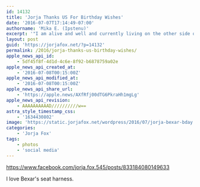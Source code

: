 ```yaml
---
id: 14132
title: 'Jorja Thanks US For Birthday Wishes'
date: '2016-07-07T17:14:49-07:00'
authorname: 'Mika E. (Ipstenu)'
excerpt: '"I am alive and well and currently living on the other side of the television. Hopefully not for too long but it''s been a well needed rest. "'
layout: post
guid: 'https://jorjafox.net/?p=14132'
permalink: /2016/jorja-thanks-us-birthday-wishes/
apple_news_api_id:
    - 5df45f8f-4d1d-4c6e-8f92-b6878759a02e
apple_news_api_created_at:
    - '2016-07-08T00:15:00Z'
apple_news_api_modified_at:
    - '2016-07-08T00:15:00Z'
apple_news_api_share_url:
    - 'https://apple.news/AXfRfj00dTG6PkraHh1mgLg'
apple_news_api_revision:
    - AAAAAAAAAAD//////////w==
astra_style_timestamp_css:
    - '1634430802'
image: 'https://static.jorjafox.net/wordpress/2016/07/jorja-bexar-bday.jpg'
categories:
    - 'Jorja Fox'
tags:
    - photos
    - 'social media'
---
```


https://www.facebook.com/jorja.fox.545/posts/833184080149633

I love Bexar's seat harness.
